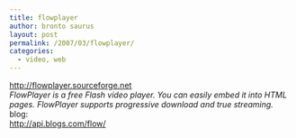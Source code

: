 ```yaml
---
title: flowplayer
author: bronto saurus
layout: post
permalink: /2007/03/flowplayer/
categories:
  - video, web
---
```

<a href="http://flowplayer.sourceforge.net" target="_blank" >http://flowplayer.sourceforge.net</a>  
*FlowPlayer is a free Flash video player. You can easily embed it into HTML pages. FlowPlayer supports progressive download and true streaming.*  
blog:  
<a href="http://api.blogs.com/flow/" target="_blank" >http://api.blogs.com/flow/</a>